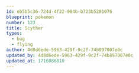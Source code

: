 ```yaml
---
id: eb5b5c36-724d-4f22-904b-b723b5201076
blueprint: pokemon
number: 123
title: Scyther
types:
  - bug
  - flying
author: 4d8d6ede-5963-429f-9c2f-74b897007e0c
updated_by: 4d8d6ede-5963-429f-9c2f-74b897007e0c
updated_at: 1716086810
---
```

